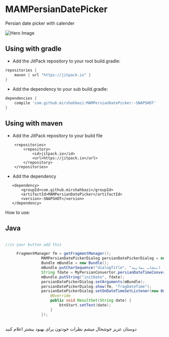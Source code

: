 # MAMPersianDatePicker
Persian date picker with calender

![Hero Image](https://github.com/mirshahbazi/MAMPersianDatePicker/blob/master/preview/datepicker.gif)


## Using with gradle
- Add the JitPack repository to your root build.gradle:
```gradle
repositories {
    maven { url "https://jitpack.io" }
}
```

- Add the dependency to your sub build.gradle:
```gradle
dependencies {
    compile 'com.github.mirshahbazi:MAMPersianDatePicker:-SNAPSHOT'
}


```
## Using with maven
- Add the JitPack repository to your build file
```maven:
	<repositories>
		<repository>
		    <id>jitpack.io</id>
		    <url>https://jitpack.io</url>
		</repository>
	</repositories>
 ``` 
-  Add the dependency
 ```maven: 
  	<dependency>
	    <groupId>com.github.mirshahbazi</groupId>
	    <artifactId>MAMPersianDatePicker</artifactId>
	    <version>-SNAPSHOT</version>
	</dependency>
```

How to use:

	
## Java
```java        
        
//in your button add this

     FragmentManager fm = getFragmentManager();
                MAMPersianDatePickerDialog persianDatePickerDialog = new MAMPersianDatePickerDialog();
                Bundle mBundle = new Bundle();
                mBundle.putCharSequence("dialogTitle", "تاریخ شروع را انتخاب نمایید");
                String fdate = MyPersianConvertor.persianDateTimeConvertor( MyPersianConvertor.yearMonthDay());
                mBundle.putString("initDate", fdate);
                persianDatePickerDialog.setArguments(mBundle);
                persianDatePickerDialog.show(fm, "fragDateTime");
                persianDatePickerDialog.setOnDateTimeSetListener(new OnDialogResultSetListener() {
                    @Override
                    public void ResultSet(String date) {
                        btnStart.setText(date);
                    }
                });
      
``` 

دوستان عزیز خوشحال میشم نظرات خودتون برای بهبود بیشتر اعلام کنید
